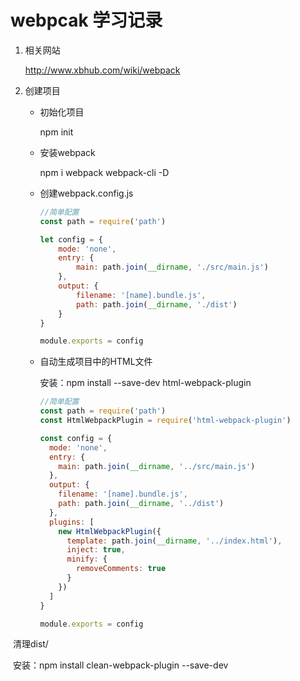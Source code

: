 # webpcak 学习记录

1. 相关网站

   http://www.xbhub.com/wiki/webpack

2. 创建项目

   - 初始化项目

     npm init

   - 安装webpack

      npm i webpack webpack-cli -D

   - 创建webpack.config.js

     ```js
     //简单配置
     const path = require('path')
     
     let config = {
         mode: 'none',
         entry: {
             main: path.join(__dirname, './src/main.js')
         },
         output: {
             filename: '[name].bundle.js',
             path: path.join(__dirname, './dist')
         }
     }
     
     module.exports = config
     ```

   - 自动生成项目中的HTML文件

      安装：npm install --save-dev html-webpack-plugin

      ```js
      //简单配置
      const path = require('path')
      const HtmlWebpackPlugin = require('html-webpack-plugin')
      
      const config = {
        mode: 'none',
        entry: {
          main: path.join(__dirname, '../src/main.js')
        },
        output: {
          filename: '[name].bundle.js',
          path: path.join(__dirname, '../dist')
        },
        plugins: [
          new HtmlWebpackPlugin({
            template: path.join(__dirname, '../index.html'),
            inject: true,
            minify: {
              removeComments: true
            }
          })
        ]
      }
      
      module.exports = config
      ```

​             清理dist/

​				安装：npm install clean-webpack-plugin --save-dev